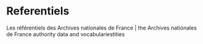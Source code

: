 # Referentiels
Les référentiels des Archives nationales de France | the Archives nationales de France authority data and vocabulariestities
